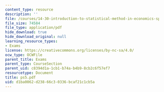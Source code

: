 ```yaml
---
content_type: resource
description: ''
file: /courses/14-30-introduction-to-statistical-method-in-economics-spring-2006/d1ba0062d23866c30336bcaf21c1cb5a_ps5.pdf
file_size: 74584
file_type: application/pdf
hide_download: true
hide_download_original: null
learning_resource_types:
- Exams
license: https://creativecommons.org/licenses/by-nc-sa/4.0/
ocw_type: OCWFile
parent_title: Exams
parent_type: CourseSection
parent_uid: c8394d1a-1cb1-b74a-b4b9-8cb2c6f57ef7
resourcetype: Document
title: ps5.pdf
uid: d1ba0062-d238-66c3-0336-bcaf21c1cb5a
---
```

